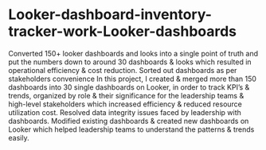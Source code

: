 # Looker-dashboard-inventory-tracker-work-Looker-dashboards
Converted 150+ looker dashboards and looks into a single point of truth and put the numbers down to around 30 dashboards & looks which resulted in operational efficiency &amp; cost reduction. Sorted out dashboards as per stakeholders convenience
In this project, I created & merged more than 150 dashboards into 30 single dashboards on Looker, in order to track KPI’s & trends, organized by role & their significance for the leadership teams & high-level stakeholders which increased efficiency & reduced resource utilization cost.
Resolved data integrity issues faced by leadership with dashboards. Modified existing dashboards & created new dashboards on Looker which helped leadership teams to understand the patterns & trends easily.
